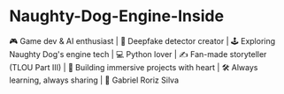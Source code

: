 # Naughty-Dog-Engine-Inside
🎮 Game dev &amp; AI enthusiast | 🧠 Deepfake detector creator | 🕹️ Exploring Naughty Dog's engine tech | 💻 Python lover | ✍️ Fan-made storyteller (TLOU Part III) | 🎨 Building immersive projects with heart | 🛠️ Always learning, always sharing | 👤 Gabriel Roriz Silva
